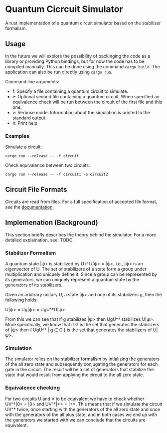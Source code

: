 # Quantum Cicrcuit Simulator

A rust implementation of a quantum circuit simulator based on the stabilizer formalism. 

## Usage

In the future we will explore the possibility of packinging the code as a library or providing Python bindings, but for now the code has to be compiled manually. This can be done using the command `cargo build`. The application can also be run directly using `cargo run`. 

Command line arguments:

- f: Specify a file containing a quantum circuit to simulate.
- e: Optional second file containing a quantum circuit. When specified an equivalence check will be run between the circuit of the first file and this one. 
- v: Verbose mode. Information about the simulation is printed to the standard output. 
- h: Print help

### Examples

Simulate a circuit: 

```
cargo run --release -- -f circuit
```

Check equivalence between two circuits:  
 
```
cargo run --release -- -f circuit1 -e circuit2
```

## Circuit File Formats

Circuits are read from files. For a full specification of accepted file format, see the [documentation](doc/circuit_file_format.md).

## Implemenation (Background)

This section briefly describes the theory behind the simulator. For a more detailed explaination, see: TODO 

### Stabilizer Formalism

A quantum state |ψ> is stabilized by U if U|ψ> = |ψ>, i.e., |ψ> is an eigenvector of U. The set of stabilizers of a state form a group under multiplication and uniquely define it. Since a group can be represented by
its generators, we can uniquely represent a quantum state by the generators of its stabilizers.

Given an arbitrary unitary U, a state |ψ> and one of its stabilizers g, then the following holds:

U|ψ> = Ug|ψ> = UgU^†U|ψ>.

From this we can see that if g stabilizes |ψ> then UgU^† stabilizes U|ψ>. More specifically, we know that if G is the set that generates the stabilizers of |ψ> then { UgU^† | g ∈ G } is the set that generates the stabilizers of U|ψ>.

### Simulation

The simulator relies on the stabilizer formalism by intializing the generators of the all zero state and subsequently conjugating the generators for each gate in the circuit. The result will be a set of generators that stabilize the state that would result from applying the circuit to the all zero state.

### Equivalence checking

For two circuits U and V to be equivalent we have to check whether UV^†|0> = |0> and UV^†|+> = |+>. This means that if we simulate the circuit UV^† twice, once starting with the generators of the all zero state and once with the generators of the all plus state, and in both cases we end up with the generators we started with we can conclude that the circuits are equivalent.
